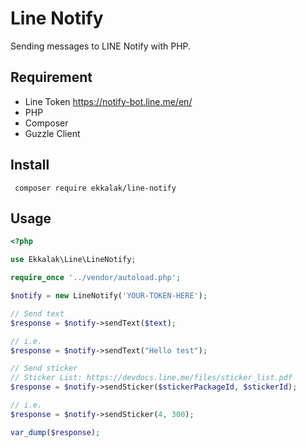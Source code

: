 # Line Notify
Sending messages to LINE Notify with PHP.

## Requirement

- Line Token https://notify-bot.line.me/en/
- PHP
- Composer
- Guzzle Client

## Install
``` composer require ekkalak/line-notify```

## Usage

```php
<?php 

use Ekkalak\Line\LineNotify;

require_once '../vendor/autoload.php';

$notify = new LineNotify('YOUR-TOKEN-HERE');

// Send text
$response = $notify->sendText($text);

// i.e.
$response = $notify->sendText("Hello test");

// Send sticker
// Sticker List: https://devdocs.line.me/files/sticker_list.pdf
$response = $notify->sendSticker($stickerPackageId, $stickerId);

// i.e.
$response = $notify->sendSticker(4, 300);

var_dump($response);

```